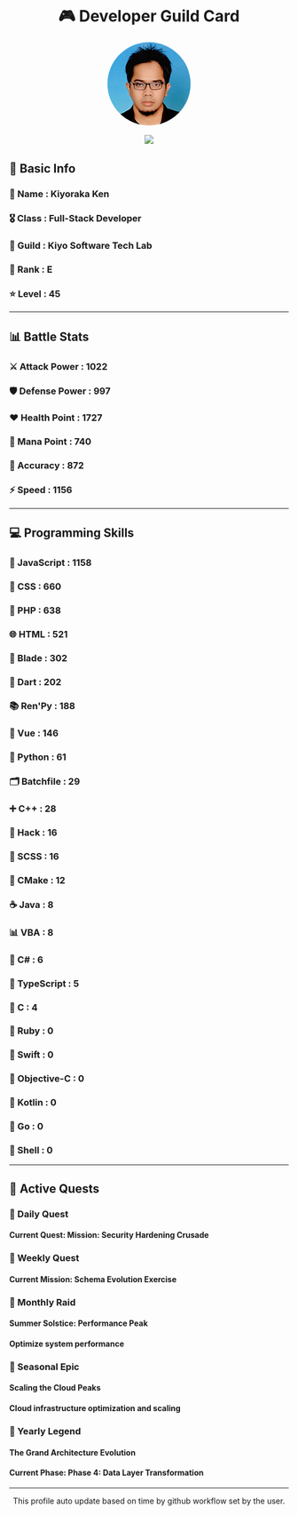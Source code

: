 <div align="center">

# 🎮 Developer Guild Card

<!-- Replace with your profile image -->
<img src="./assets/profile.png" width="150" height="150" style="border-radius: 50%"/>

![](https://komarev.com/ghpvc/?username=Kiyoraka&style=flat)
</div>

##  📌 Basic Info
### 👤 Name : Kiyoraka Ken
### 🎖️ Class : Full-Stack Developer
### 🎪 Guild : Kiyo Software Tech Lab 
### 🔰 Rank : E 
### ⭐ Level : 45

---
## 📊 Battle Stats

### ⚔️ Attack Power  : 1022 
### 🛡️ Defense Power : 997 
### ❤️ Health Point  : 1727 
### 🔮 Mana Point    : 740 
### 🎯 Accuracy      : 872 
### ⚡ Speed         : 1156

---
## 💻 Programming Skills

### 📜 JavaScript : 1158
### 🎨 CSS : 660
### 🐘 PHP : 638
### 🌐 HTML : 521
### 🧷 Blade : 302
### 🎯 Dart : 202
### 📚 Ren'Py : 188
### 💚 Vue : 146
### 🐍 Python : 61
### 🗂️ Batchfile : 29
### ➕ C++ : 28
### 🧬 Hack : 16
### 🎨 SCSS : 16
### 🧱 CMake : 12
### ☕ Java : 8
### 📊 VBA : 8
### 🎯 C# : 6
### 🔷 TypeScript : 5
### 🎯 C : 4
### 💎 Ruby : 0
### 📱 Swift : 0
### 🍎 Objective-C : 0
### 🔰 Kotlin : 0
### 🐹 Go : 0
### 🐚 Shell : 0

---
## 📜 Active Quests

### 🌅 Daily Quest

#### Current Quest: Mission: Security Hardening Crusade

### 📅 Weekly Quest
#### Current Mission: Schema Evolution Exercise

### 🌙 Monthly Raid
#### Summer Solstice: Performance Peak
#### Optimize system performance

### 🌠 Seasonal Epic
#### Scaling the Cloud Peaks
#### Cloud infrastructure optimization and scaling

### 👑 Yearly Legend
#### The Grand Architecture Evolution
#### Current Phase: Phase 4: Data Layer Transformation

---
<div align="center">
  This profile auto update based on time by github workflow set by the user.
</div>